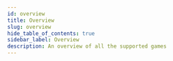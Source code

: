 ```yaml
---
id: overview
title: Overview
slug: overview
hide_table_of_contents: true
sidebar_label: Overview
description: An overview of all the supported games
---
```


